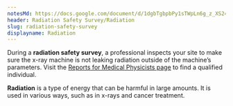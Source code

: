 ```yaml
---
notesMd: https://docs.google.com/document/d/1dgbTgbpbPy1sTWpLn6g_z_XS24hJPcnBgrNXaDDFcCQ/edit?tab=t.0
header: Radiation Safety Survey/Radiation
slug: radiation-safety-survey
displayname: Radiation
---
```

During a **radiation safety survey**, a professional inspects your site to make sure the x-ray machine is not leaking radiation outside of the machine’s parameters. Visit the [Reports for Medical Physicists page](https://www.nj.gov/dep/rpp/medphys/reports_phys.html) to find a qualified individual. 

**Radiation** is a type of energy that can be harmful in large amounts. It is used in various ways, such as in x-rays and cancer treatment.